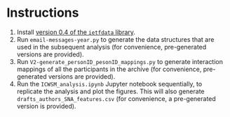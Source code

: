 # Instructions

1.	Install [version 0.4 of the `ietfdata` library](https://github.com/glasgow-ipl/ietfdata/releases/tag/v0.4.0).
2.	Run `email-messages-year.py` to generate the data structures that are used in the subsequent analysis (for convenience, pre-generated versions are provided).
3.	Run `V2-generate_personID_pesonID_mappings.py` to generate interaction mappings of all the participants in the archive (for convenience, pre-generated versions are provided).
4.	Run the `ICWSM_analysis.ipynb` Jupyter notebook sequentially, to replicate the analysis and plot the figures. This will also generate `drafts_authors_SNA_features.csv` (for convenience, a pre-generated version is provided).
